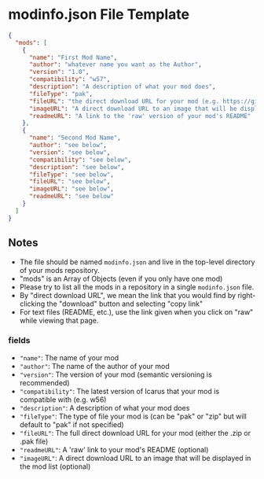 # modinfo.json File Template

```json
{
  "mods": [
    {
      "name": "First Mod Name",
      "author": "whatever name you want as the Author",
      "version": "1.0",
      "compatibility": "w57",
      "description": "A description of what your mod does",
      "fileType": "pak",
      "fileURL": "the direct download URL for your mod (e.g. https://github.com/your-repo/Icarus-Mods/raw/your-branch/your-mod_P.pak)",
      "imageURL": "A direct download URL to an image that will be displayed in the mod list (optional)",
      "readmeURL": "A link to the 'raw' version of your mod's README"
    },
    {
      "name": "Second Mod Name",
      "author": "see below",
      "version": "see below",
      "compatibility": "see below",
      "description": "see below",
      "fileType": "see below",
      "fileURL": "see below",
      "imageURL": "see below",
      "readmeURL": "see below"
    }
  ]
}
```

## Notes

- The file should be named `modinfo.json` and live in the top-level directory of your mods repository.
- "mods" is an Array of Objects (even if you only have one mod)
- Please try to list all the mods in a repository in a single `modinfo.json` file.
- By "direct download URL", we mean the link that you would find by right-clicking the "download" button and selecting "copy link"
- For text files (README, etc.), use the link given when you click on "raw" while viewing that page.

### fields

- `"name"`: The name of your mod
- `"author"`: The name of the author of your mod
- `"version"`: The version of your mod (semantic versioning is recommended)
- `"compatibility"`: The latest version of Icarus that your mod is compatible with (e.g. w56)
- `"description"`: A description of what your mod does
- `"fileType"`: The type of file your mod is (can be "pak" or "zip" but will default to "pak" if not specified)
- `"fileURL"`: The full direct download URL for your mod (either the .zip or .pak file)
- `"readmeURL"`: A 'raw' link to your mod's README (optional)
- `"imageURL"`: A direct download URL to an image that will be displayed in the mod list (optional)
